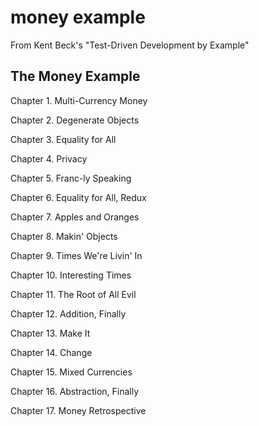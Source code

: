 # money example

From Kent Beck's "Test-Driven Development by Example"

## The Money Example

Chapter 1. Multi-Currency Money

Chapter 2. Degenerate Objects

Chapter 3. Equality for All

Chapter 4. Privacy

Chapter 5. Franc-ly Speaking

Chapter 6. Equality for All, Redux

Chapter 7. Apples and Oranges

Chapter 8. Makin' Objects

Chapter 9. Times We're Livin' In

Chapter 10. Interesting Times

Chapter 11. The Root of All Evil

Chapter 12. Addition, Finally

Chapter 13. Make It

Chapter 14. Change

Chapter 15. Mixed Currencies

Chapter 16. Abstraction, Finally

Chapter 17. Money Retrospective